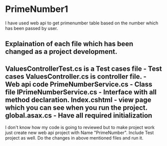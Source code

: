 # PrimeNumber1

I have used web api to get primenumber table based on the number which has been passed by user.

Explaination of each file which has been changed as a project development.
----------------------------------------------------------------------------
ValuesControllerTest.cs is a Test cases file - Test cases
ValuesController.cs is controller file. - Web api code
PrimeNumberService.cs - Class file 
IPrimeNumberService.cs - Interface with all method declaration.
Index.cshtml - view page which you can see when you run the project.
global.asax.cs - Have all required initialization
----------------------------------------------------------------------------

I don't know how my code is going to reviewed but to make project work just create new web api project with Name "PrimeNumber". Include Test project as well.
Do the changes in above mentioned files and run it.




